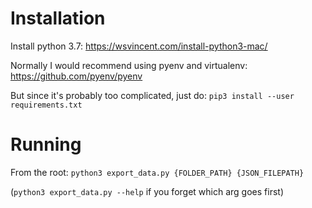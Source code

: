 # Installation

Install python 3.7: https://wsvincent.com/install-python3-mac/

Normally I would recommend using pyenv and virtualenv: https://github.com/pyenv/pyenv

But since it's probably too complicated, just do:
`pip3 install --user requirements.txt`

# Running

From the root:
`python3 export_data.py {FOLDER_PATH} {JSON_FILEPATH}`

(`python3 export_data.py --help` if you forget which arg goes first)

